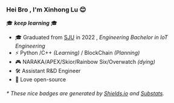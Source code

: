 ### Hei Bro , I'm Xinhong Lu 😊
🎓 ***keep learning*** 🎓

- 🎓 Graduated from [SJU](https://www.sju.edu.cn/) in 2022 , _Engineering Bachelor in IoT Engineering_
- ⚡ Python /C++ _(Learning)_  / BlockChain _(Planning)_
- 🎮 NARAKA/APEX/Skior/Rainbow Six/Overwatch _(dying)_
- 🛠️ Assistant R&D Engineer 
- 💼 Love open-source


<h6>* These nice badges are generated by <a href="https://shields.io/">Shields.io</a> and <a href="https://github.com/spencerwooo/Substats">Substats</a>.</h6>


